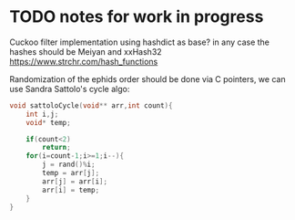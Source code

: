 # TODO notes for work in progress

Cuckoo filter implementation using hashdict as base?
in any case the hashes should be Meiyan and xxHash32
https://www.strchr.com/hash_functions


Randomization of the ephids order should be done via C pointers, we
can use Sandra Sattolo's cycle algo:

```c
void sattoloCycle(void** arr,int count){
	int i,j;
	void* temp;

	if(count<2)
		return;
	for(i=count-1;i>=1;i--){
		j = rand()%i;
		temp = arr[j];
		arr[j] = arr[i];
		arr[i] = temp;
	}
}
```
